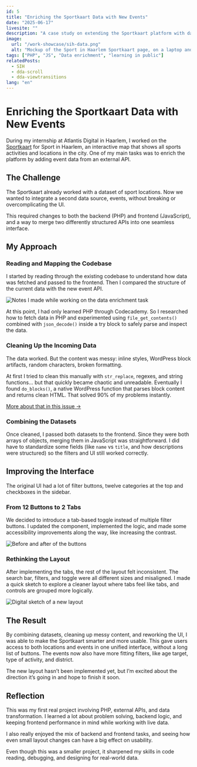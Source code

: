 ```yaml
---
id: 5
title: "Enriching the Sportkaart Data with New Events"
date: "2025-06-17"
livesite: ""
description: "A case study on extending the Sportkaart platform with data from a new API."
image:
  url: "/work-showcase/sih-data.png"
  alt: "Mockup of the Sport in Haarlem Sportkaart page, on a laptop and ipad."
tags: ["PHP", "JS", "Data enrichment", "learning in public"]
relatedPosts:
  - SIH
  - dda-scroll
  - dda-viewtransitions
lang: "en"
---
```


# Enriching the Sportkaart Data with New Events

During my internship at Atlantis Digital in Haarlem, I worked on the [Sportkaart](https://sportinhaarlem.nl/sportkaart/) for Sport in Haarlem, an interactive map that shows all sports activities and locations in the city. One of my main tasks was to enrich the platform by adding event data from an external API.

## The Challenge

The Sportkaart already worked with a dataset of sport locations. Now we wanted to integrate a second data source, events, without breaking or overcomplicating the UI.

This required changes to both the backend (PHP) and frontend (JavaScript), and a way to merge two differently structured APIs into one seamless interface.

## My Approach

### Reading and Mapping the Codebase

I started by reading through the existing codebase to understand how data was fetched and passed to the frontend. Then I compared the structure of the current data with the new event API.

![Notes I made while working on the data enrichment task](/blog-content/notes-sih-data.jpg)

At this point, I had only learned PHP through Codecademy. So I researched how to fetch data in PHP and experimented using `file_get_contents()` combined with `json_decode()` inside a try block to safely parse and inspect the data.

### Cleaning Up the Incoming Data

The data worked. But the content was messy: inline styles, WordPress block artifacts, random characters, broken formatting.

At first I tried to clean this manually with `str_replace`, regexes, and string functions… but that quickly became chaotic and unreadable. Eventually I found `do_blocks()`, a native WordPress function that parses block content and returns clean HTML. That solved 90% of my problems instantly.

[More about that in this issue →](https://github.com/users/lisagjh/projects/13/views/14?pane=issue&itemId=110839355&issue=lisagjh%7Ci-love-web%7C260)

### Combining the Datasets

Once cleaned, I passed both datasets to the frontend. Since they were both arrays of objects, merging them in JavaScript was straightforward. I did have to standardize some fields (like `name` vs `title`, and how descriptions were structured) so the filters and UI still worked correctly.

## Improving the Interface

The original UI had a lot of filter buttons, twelve categories at the top and checkboxes in the sidebar.

### From 12 Buttons to 2 Tabs

We decided to introduce a tab-based toggle instead of multiple filter buttons. I updated the component, implemented the logic, and made some accessibility improvements along the way, like increasing the contrast.

![Before and after of the buttons](/blog-content/sih-data-buttons.png)

### Rethinking the Layout

After implementing the tabs, the rest of the layout felt inconsistent. The search bar, filters, and toggle were all different sizes and misaligned. I made a quick sketch to explore a cleaner layout where tabs feel like tabs, and controls are grouped more logically.

![Digital sketch of a new layout](/blog-content/sih-data-sketch.png)

## The Result

By combining datasets, cleaning up messy content, and reworking the UI, I was able to make the Sportkaart smarter and more usable. This gave users access to both locations and events in one unified interface, without a long list of buttons. The events now also have more fitting filters, like age target, type of activity, and district.

The new layout hasn’t been implemented yet, but I’m excited about the direction it’s going in and hope to finish it soon.

## Reflection

This was my first real project involving PHP, external APIs, and data transformation. I learned a lot about problem solving, backend logic, and keeping frontend performance in mind while working with live data.

I also really enjoyed the mix of backend and frontend tasks, and seeing how even small layout changes can have a big effect on usability.

Even though this was a smaller project, it sharpened my skills in code reading, debugging, and designing for real-world data.
